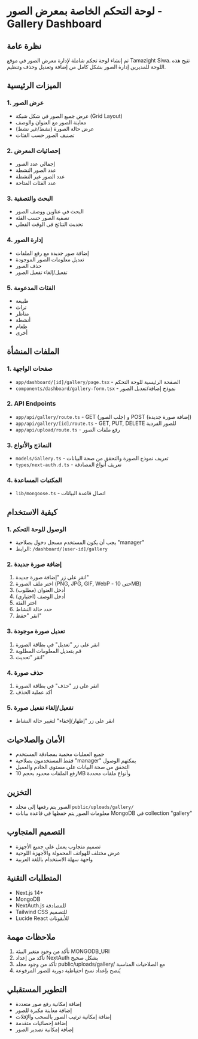 # لوحة التحكم الخاصة بمعرض الصور - Gallery Dashboard

## نظرة عامة
تم إنشاء لوحة تحكم شاملة لإدارة معرض الصور في موقع Tamazight Siwa. تتيح هذه اللوحة للمديرين إدارة الصور بشكل كامل من إضافة وتعديل وحذف وتنظيم.

## الميزات الرئيسية

### 1. عرض الصور
- عرض جميع الصور في شكل شبكة (Grid Layout)
- معاينة الصور مع العنوان والوصف
- عرض حالة الصورة (نشط/غير نشط)
- تصنيف الصور حسب الفئات

### 2. إحصائيات المعرض
- إجمالي عدد الصور
- عدد الصور النشطة
- عدد الصور غير النشطة
- عدد الفئات المتاحة

### 3. البحث والتصفية
- البحث في عناوين ووصف الصور
- تصفية الصور حسب الفئة
- تحديث النتائج في الوقت الفعلي

### 4. إدارة الصور
- إضافة صور جديدة مع رفع الملفات
- تعديل معلومات الصور الموجودة
- حذف الصور
- تفعيل/إلغاء تفعيل الصور

### 5. الفئات المدعومة
- طبيعة
- تراث
- مناظر
- أنشطة
- طعام
- أخرى

## الملفات المنشأة

### 1. صفحات الواجهة
- `app/dashboard/[id]/gallery/page.tsx` - الصفحة الرئيسية للوحة التحكم
- `components/dashboard/gallery-form.tsx` - نموذج إضافة/تعديل الصور

### 2. API Endpoints
- `app/api/gallery/route.ts` - GET (جلب الصور) و POST (إضافة صورة جديدة)
- `app/api/gallery/[id]/route.ts` - GET, PUT, DELETE للصور الفردية
- `app/api/upload/route.ts` - رفع ملفات الصور

### 3. النماذج والأنواع
- `models/Gallery.ts` - تعريف نموذج الصورة والتحقق من صحة البيانات
- `types/next-auth.d.ts` - تعريف أنواع المصادقة

### 4. المكتبات المساعدة
- `lib/mongoose.ts` - اتصال قاعدة البيانات

## كيفية الاستخدام

### 1. الوصول للوحة التحكم
- يجب أن يكون المستخدم مسجل دخول بصلاحية "manager"
- الرابط: `/dashboard/[user-id]/gallery`

### 2. إضافة صورة جديدة
1. انقر على زر "إضافة صورة جديدة"
2. اختر ملف الصورة (PNG, JPG, GIF, WebP - حتى 10MB)
3. أدخل العنوان (مطلوب)
4. أدخل الوصف (اختياري)
5. اختر الفئة
6. حدد حالة النشاط
7. انقر "حفظ"

### 3. تعديل صورة موجودة
1. انقر على زر "تعديل" في بطاقة الصورة
2. قم بتعديل المعلومات المطلوبة
3. انقر "تحديث"

### 4. حذف صورة
1. انقر على زر "حذف" في بطاقة الصورة
2. أكد عملية الحذف

### 5. تفعيل/إلغاء تفعيل صورة
- انقر على زر "إظهار/إخفاء" لتغيير حالة النشاط

## الأمان والصلاحيات
- جميع العمليات محمية بمصادقة المستخدم
- فقط المستخدمون بصلاحية "manager" يمكنهم الوصول
- التحقق من صحة البيانات على مستوى الخادم والعميل
- رفع الملفات محدود بحجم 10MB وأنواع ملفات محددة

## التخزين
- الصور يتم رفعها إلى مجلد `public/uploads/gallery/`
- معلومات الصور يتم حفظها في قاعدة بيانات MongoDB في collection "gallery"

## التصميم المتجاوب
- تصميم متجاوب يعمل على جميع الأجهزة
- عرض مختلف للهواتف المحمولة والأجهزة اللوحية
- واجهة سهلة الاستخدام باللغة العربية

## المتطلبات التقنية
- Next.js 14+
- MongoDB
- NextAuth.js للمصادقة
- Tailwind CSS للتصميم
- Lucide React للأيقونات

## ملاحظات مهمة
1. تأكد من وجود متغير البيئة MONGODB_URI
2. تأكد من إعداد NextAuth بشكل صحيح
3. تأكد من وجود مجلد public/uploads/gallery/ مع الصلاحيات المناسبة
4. يُنصح بإعداد نسخ احتياطية دورية للصور المرفوعة

## التطوير المستقبلي
- إضافة إمكانية رفع صور متعددة
- إضافة معاينة مكبرة للصور
- إضافة إمكانية ترتيب الصور بالسحب والإفلات
- إضافة إحصائيات متقدمة
- إضافة إمكانية تصدير الصور